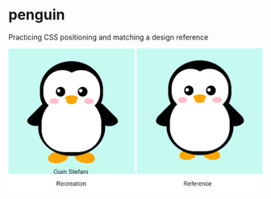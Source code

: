 # penguin

Practicing CSS positioning and matching a design reference

![Screenshot comparing the design reference and my completed recreation design](design-comparison.png)
